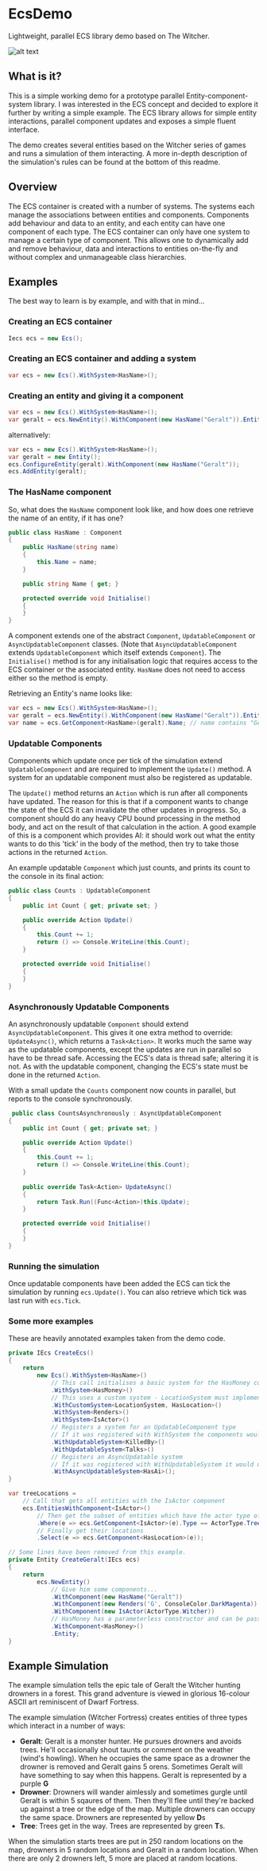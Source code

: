 # EcsDemo
Lightweight, parallel ECS library demo based on The Witcher.

![alt text](https://github.com/Meeji/EcsDemo/raw/master/ecsdemo1.png "Geralt beats up some drowners Dwarf Fortress style")

## What is it?
This is a simple working demo for a prototype parallel Entity-component-system library. I was interested in the ECS concept and decided to explore it further by writing a simple example. The ECS library allows for simple entity interactions, parallel component updates and exposes a simple fluent interface.

The demo creates several entities based on the Witcher series of games and runs a simulation of them interacting. A more in-depth description of the simulation's rules can be found at the bottom of this readme.

## Overview
The ECS container is created with a number of systems. The systems each manage the associations between entities and components. Components add behaviour and data to an entity, and each entity can have one component of each type. The ECS container can only have one system to manage a certain type of component. This allows one to dynamically add and remove behaviour, data and interactions to entities on-the-fly and without complex and unmanageable class hierarchies.

## Examples
The best way to learn is by example, and with that in mind...

### Creating an ECS container
```cs
Iecs ecs = new Ecs();
```

### Creating an ECS container and adding a system
```cs
var ecs = new Ecs().WithSystem<HasName>();
```

### Creating an entity and giving it a component
```cs
var ecs = new Ecs().WithSystem<HasName>();
var geralt = ecs.NewEntity().WithComponent(new HasName("Geralt")).Entity;
```

alternatively:

```cs
var ecs = new Ecs().WithSystem<HasName>();
var geralt = new Entity();
ecs.ConfigureEntity(geralt).WithComponent(new HasName("Geralt"));
ecs.AddEntity(geralt);
```

### The HasName component

So, what does the ```HasName``` component look like, and how does one retrieve the name of an entity, if it has one?

```cs
public class HasName : Component
{
    public HasName(string name)
    {
        this.Name = name;
    }

    public string Name { get; }

    protected override void Initialise()
    {
    }
}
```

A component extends one of the abstract ```Component```, ```UpdatableComponent``` or ```AsyncUpdatableComponent``` classes. (Note that ```AsyncUpdatableComponent``` extends ```UpdatableComponent``` which itself extends ```Component```). The ```Initialise()``` method is for any initialisation logic that requires access to the ECS container or the associated entity. ```HasName``` does not need to access either so the method is empty.

Retrieving an Entity's name looks like:
```cs
var ecs = new Ecs().WithSystem<HasName>();
var geralt = ecs.NewEntity().WithComponent(new HasName("Geralt")).Entity;
var name = ecs.GetComponent<HasName>(geralt).Name; // name contains "Geralt"
```

### Updatable Components

Components which update once per tick of the simulation extend ```UpdatableComponent``` and are required to implement the ```Update()``` method. A system for an updatable component must also be registered as updatable.

The ```Update()``` method returns an ```Action``` which is run after all components have updated. The reason for this is that if a component wants to change the state of the ECS it can invalidate the other updates in progress. So, a component should do any heavy CPU bound processing in the method body, and act on the result of that calculation in the action. A good example of this is a component which provides AI: it should work out what the entity wants to do this 'tick' in the body of the method, then try to take those actions in the returned ```Action```.

An example updatable ```Component``` which just counts, and prints its count to the console in its final action:
```cs
public class Counts : UpdatableComponent
{
    public int Count { get; private set; }

    public override Action Update()
    {
        this.Count += 1;
        return () => Console.WriteLine(this.Count);
    }

    protected override void Initialise()
    {
    }
}
```

### Asynchronously Updatable Components

An asynchronously updatable ```Component``` should extend ```AsyncUpdatableComponent```. This gives it one extra method to override: ```UpdateAsync()```, which returns a ```Task<Action>```. It works much the same way as the updatable components, except the updates are run in parallel so have to be thread safe. Accessing the ECS's data is thread safe; altering it is not. As with the updatable component, changing the ECS's state must be done in the returned ```Action```.

With a small update the ```Counts``` component now counts in parallel, but reports to the console synchronously.

```cs
 public class CountsAsynchronously : AsyncUpdatableComponent
{
    public int Count { get; private set; }

    public override Action Update()
    {
        this.Count += 1;
        return () => Console.WriteLine(this.Count);
    }
        
    public override Task<Action> UpdateAsync()
    {
        return Task.Run((Func<Action>)this.Update);
    }

    protected override void Initialise()
    {
    }
}
```

### Running the simulation
Once updatable components have been added the ECS can tick the simulation by running ```ecs.Update()```. You can also retrieve which tick was last run with ```ecs.Tick```.

### Some more examples

These are heavily annotated examples taken from the demo code.

```cs
private IEcs CreateEcs()
{
    return
        new Ecs().WithSystem<HasName>()
            // This call initialises a basic system for the HasMoney component
            .WithSystem<HasMoney>()
            // This uses a custom system - LocationSystem must implement ISystem<HasLocation>
            .WithCustomSystem<LocationSystem, HasLocation>()
            .WithSystem<Renders>()
            .WithSystem<IsActor>()
            // Registers a system for an UpdatableComponent type
            // If it was registered with WithSystem the components would not get updated per tick
            .WithUpdatableSystem<KilledBy>()
            .WithUpdatableSystem<Talks>()
            // Registers an AsyncUpdatable system
            // If it was registered with WithUpdatableSystem it would update the components synchronously
            .WithAsyncUpdatableSystem<HasAi>();
}
```

```cs
var treeLocations =
    // Call that gets all entities with the IsActor component
    ecs.EntitiesWithComponent<IsActor>() 
        // Then get the subset of entities which have the actor type of 'tree'
        .Where(e => ecs.GetComponent<IsActor>(e).Type == ActorType.Tree)
        // Finally get their locations
        .Select(e => ecs.GetComponent<HasLocation>(e));
```

```cs
// Some lines have been removed from this example.
private Entity CreateGeralt(IEcs ecs)
{
    return
        ecs.NewEntity()
            // Give him some components...
            .WithComponent(new HasName("Geralt"))
            .WithComponent(new Renders('G', ConsoleColor.DarkMagenta))
            .WithComponent(new IsActor(ActorType.Witcher))
            // HasMoney has a parameterless constructor and can be passed just as a type
            .WithComponent<HasMoney>()
            .Entity;
}
```

## Example Simulation
The example simulation tells the epic tale of Geralt the Witcher hunting drowners in a forest. This grand adventure is viewed in glorious 16-colour ASCII art reminiscent of Dwarf Fortress.

The example simulation (Witcher Fortress) creates entities of three types which interact in a number of ways:
* **Geralt**: Geralt is a monster hunter. He pursues drowners and avoids trees. He'll occasionally shout taunts or comment on the weather (wind's howling). When he occupies the same space as a drowner the drowner is removed and Geralt gains 5 orens. Sometimes Geralt will have something to say when this happens. Geralt is represented by a purple **G**
* **Drowner**: Drowners will wander aimlessly and sometimes gurgle until Geralt is within 5 sqaures of them. Then they'll flee until they're backed up against a tree or the edge of the map. Multiple drowners can occupy the same space. Drowners are represented by yellow **D**s
* **Tree**: Trees get in the way. Trees are represented by green **T**s.

When the simulation starts trees are put in 250 random locations on the map, drowners in 5 random locations and Geralt in a random location. When there are only 2 drowners left, 5 more are placed at random locations.
